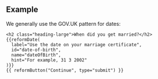 ## Example

We generally use the GOV.UK pattern for dates:

```example
<h2 class="heading-large">When did you get married?</h2>
{{reformDate(
  label="Use the date on your marriage certificate", 
  id="date-of-birth", 
  name="dateOfBirth",
  hint="For example, 31 3 2002"
)}}
{{ reformButton("Continue", type="submit") }}
```

